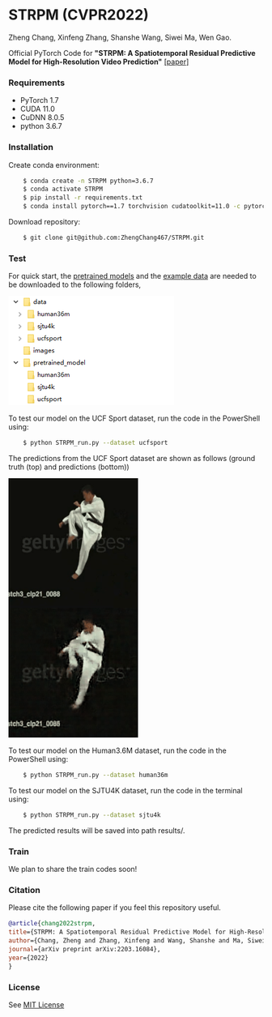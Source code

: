 # STRPM (CVPR2022)

Zheng Chang,
Xinfeng Zhang,
Shanshe Wang,
Siwei Ma,
Wen Gao.

Official PyTorch Code for **"STRPM: A Spatiotemporal Residual Predictive Model for High-Resolution Video Prediction"** [[paper]](https://arxiv.org/pdf/2203.16084.pdf)

### Requirements
- PyTorch 1.7
- CUDA 11.0
- CuDNN 8.0.5
- python 3.6.7

### Installation
Create conda environment:
```bash
    $ conda create -n STRPM python=3.6.7
    $ conda activate STRPM
    $ pip install -r requirements.txt
    $ conda install pytorch==1.7 torchvision cudatoolkit=11.0 -c pytorch
```
Download repository:
```bash
    $ git clone git@github.com:ZhengChang467/STRPM.git
```

### Test

For quick start, the [pretrained models](https://drive.google.com/file/d/15D7sHmhBHpqX7nNiJ8p1hzowS0RQqtvp/view?usp=sharing) and the [example data](https://drive.google.com/file/d/1iairxo8iCMO__-_yupwgXbdTAMbdk45l/view?usp=sharing) are needed to be downloaded to the following folders, 

![Image text](images/image.png)

To test our model on the UCF Sport dataset, run the code in the PowerShell using:

```bash
    $ python STRPM_run.py --dataset ucfsport
```

The predictions from the UCF Sport dataset are shown as follows (ground truth (top) and predictions (bottom))

<img src="result.gif" width="256" height="512">

To test our model on the Human3.6M dataset, run the code in the PowerShell using:

```bash
    $ python STRPM_run.py --dataset human36m
```

To test our model on the SJTU4K dataset, run the code in the terminal using:

```bash
    $ python STRPM_run.py --dataset sjtu4k
```

The predicted results will be saved into path results/.
### Train
We plan to share the train codes soon!
### Citation
Please cite the following paper if you feel this repository useful.
```bibtex
@article{chang2022strpm,
title={STRPM: A Spatiotemporal Residual Predictive Model for High-Resolution Video Prediction},
author={Chang, Zheng and Zhang, Xinfeng and Wang, Shanshe and Ma, Siwei and Gao, Wen},
journal={arXiv preprint arXiv:2203.16084},
year={2022}
}
```
### License
See [MIT License](https://github.com/ZhengChang467/STRPM/blob/master/LICENSE)

